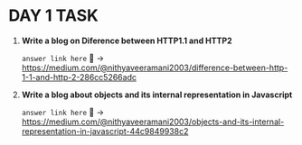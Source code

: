 # DAY 1 TASK 

1. **Write a blog on Diference between HTTP1.1 and HTTP2**

   `answer link here` :link: -> https://medium.com/@nithyaveeramani2003/difference-between-http-1-1-and-http-2-286cc5266adc
   

2. **Write a blog about objects and its internal representation in Javascript**

   `answer link here`  :link: -> https://medium.com/@nithyaveeramani2003/objects-and-its-internal-representation-in-javascript-44c9849938c2
   

